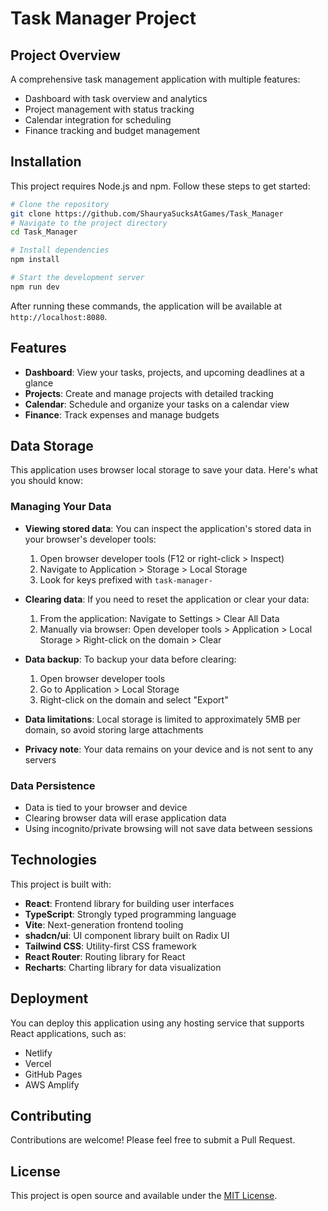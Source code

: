 # Task Manager Project

## Project Overview

A comprehensive task management application with multiple features:
- Dashboard with task overview and analytics
- Project management with status tracking
- Calendar integration for scheduling
- Finance tracking and budget management

## Installation

This project requires Node.js and npm. Follow these steps to get started:

```sh
# Clone the repository
git clone https://github.com/ShauryaSucksAtGames/Task_Manager
# Navigate to the project directory
cd Task_Manager

# Install dependencies
npm install

# Start the development server
npm run dev
```

After running these commands, the application will be available at `http://localhost:8080`.

## Features

- **Dashboard**: View your tasks, projects, and upcoming deadlines at a glance
- **Projects**: Create and manage projects with detailed tracking
- **Calendar**: Schedule and organize your tasks on a calendar view
- **Finance**: Track expenses and manage budgets

## Data Storage

This application uses browser local storage to save your data. Here's what you should know:

### Managing Your Data

- **Viewing stored data**: You can inspect the application's stored data in your browser's developer tools:
  1. Open browser developer tools (F12 or right-click > Inspect)
  2. Navigate to Application > Storage > Local Storage
  3. Look for keys prefixed with `task-manager-`

- **Clearing data**: If you need to reset the application or clear your data:
  1. From the application: Navigate to Settings > Clear All Data
  2. Manually via browser: Open developer tools > Application > Local Storage > Right-click on the domain > Clear

- **Data backup**: To backup your data before clearing:
  1. Open browser developer tools
  2. Go to Application > Local Storage
  3. Right-click on the domain and select "Export"

- **Data limitations**: Local storage is limited to approximately 5MB per domain, so avoid storing large attachments

- **Privacy note**: Your data remains on your device and is not sent to any servers

### Data Persistence

- Data is tied to your browser and device
- Clearing browser data will erase application data
- Using incognito/private browsing will not save data between sessions

## Technologies

This project is built with:

- **React**: Frontend library for building user interfaces
- **TypeScript**: Strongly typed programming language
- **Vite**: Next-generation frontend tooling
- **shadcn/ui**: UI component library built on Radix UI
- **Tailwind CSS**: Utility-first CSS framework
- **React Router**: Routing library for React
- **Recharts**: Charting library for data visualization

## Deployment

You can deploy this application using any hosting service that supports React applications, such as:

- Netlify
- Vercel
- GitHub Pages
- AWS Amplify

## Contributing

Contributions are welcome! Please feel free to submit a Pull Request.

## License

This project is open source and available under the [MIT License](LICENSE).
